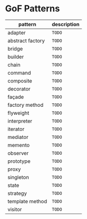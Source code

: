 GoF Patterns
============

pattern          | description
---------------- | -------------
adapter          | `TODO`
abstract factory | `TODO`
bridge           | `TODO`
builder          | `TODO`
chain            | `TODO`
command          | `TODO`
composite        | `TODO`
decorator        | `TODO`
façade           | `TODO`
factory method   | `TODO`
flyweight        | `TODO`
interpreter      | `TODO`
iterator         | `TODO`
mediator         | `TODO`
memento          | `TODO`
observer         | `TODO`
prototype        | `TODO`
proxy            | `TODO`
singleton        | `TODO`
state            | `TODO`
strategy         | `TODO`
template method  | `TODO`
visitor          | `TODO`
